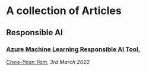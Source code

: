 # A collection of Articles

## Responsible AI
### [Azure Machine Learning Responsible AI Tool](/articles/aml-responsible-ai.md), 
*[Chew-Yean Yam](https://www.linkedin.com/in/cyyam/), 3rd March 2022*
